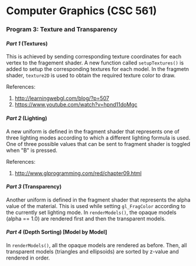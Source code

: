 # Computer Graphics (CSC 561)
### Program 3: Texture and Transparency

#### _Part 1_ (Textures)
This is achieved by sending corresponding texture coordinates for each vertex to the fragement shader. A new function called `setupTextures()` is added to setup the corresponding textures for each model. In the fragmetn shader, `texture2D` is used to obtain the required texture color to draw.

References:
1. http://learningwebgl.com/blog/?p=507
2. https://www.youtube.com/watch?v=hpnd11doMgc

#### _Part 2_ (Lighting)
A new uniform is defined in the fragment shader that represents one of three lighting modes according to which a different lighting formula is used. One of three possible values that can be sent to fragment shader is toggled when "B" is pressed. 

References:
1. http://www.glprogramming.com/red/chapter09.html

#### _Part 3_ (Transparency)
Another uniform is defined in the fragment shader that represents the alpha value of the material. This is used while setting `gl_FragColor` according to the currently set lighting mode. In `renderModels()`, the opaque models (alpha == 1.0) are rendered first and then the transparent models.

#### _Part 4_ (Depth Sorting) [Model by Model]
In `renderModels()`, all the opaque models are rendered as before. Then, all transparent models (triangles and ellipsoids) are sorted by z-value and rendered in order.